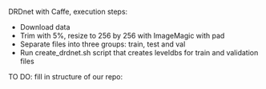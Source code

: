 DRDnet with Caffe, execution steps:

* Download data
* Trim with 5%, resize to 256 by 256 with ImageMagic with pad
* Separate files into three groups: train, test and val
* Run create_drdnet.sh script that creates leveldbs for train and validation files

TO DO: fill in structure of our repo:

